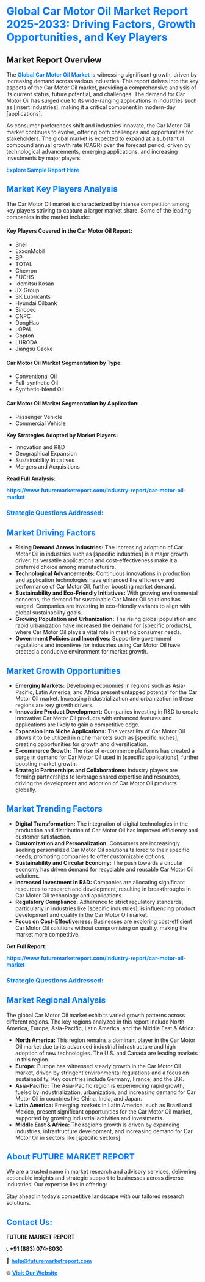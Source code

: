 <h1 style="color: #007BFF;">Global Car Motor Oil Market Report 2025-2033: Driving Factors, Growth Opportunities, and Key Players</h1>

<section id="overview">
<h2>Market Report Overview</h2>
<p>The <a href="https://www.futuremarketreport.com/industry-report/car-motor-oil-market" style="color: #007BFF; text-decoration: none;"><strong>Global Car Motor Oil Market</strong></a> is witnessing significant growth, driven by increasing demand across various industries. This report delves into the key aspects of the Car Motor Oil market, providing a comprehensive analysis of its current status, future potential, and challenges. The demand for Car Motor Oil has surged due to its wide-ranging applications in industries such as [insert industries], making it a critical component in modern-day [applications].</p>
<p>As consumer preferences shift and industries innovate, the Car Motor Oil market continues to evolve, offering both challenges and opportunities for stakeholders. The global market is expected to expand at a substantial compound annual growth rate (CAGR) over the forecast period, driven by technological advancements, emerging applications, and increasing investments by major players.</p>
</section>

<section id="overview">
<p><a href="https://www.futuremarketreport.com/request-sample/reportId=41292" style="color: #007BFF; text-decoration: none;"><strong>Explore Sample Report Here</strong></a></p>
</section>

<section id="key-players">
<h2 style="color: #007BFF;">Market Key Players Analysis</h2>
<p>The Car Motor Oil market is characterized by intense competition among key players striving to capture a larger market share. Some of the leading companies in the market include:</p>
<h4>Key Players Covered in the Car Motor Oil Report:</h4>
<ul><li>Shell</li><li>ExxonMobil</li><li>BP</li><li>TOTAL</li><li>Chevron</li><li>FUCHS</li><li>Idemitsu Kosan</li><li>JX Group</li><li>SK Lubricants</li><li>Hyundai Oilbank</li><li>Sinopec</li><li>CNPC</li><li>DongHao</li><li>LOPAL</li><li>Copton</li><li>LURODA</li><li>Jiangsu Gaoke</li></ul>
<h4>Car Motor Oil Market Segmentation by Type:</h4>
<ul><li>Conventional Oil</li><li>Full-synthetic Oil</li><li>Synthetic-blend Oil</li></ul>

<h4>Car Motor Oil Market Segmentation by Application:</h4>
<ul><li>Passenger Vehicle</li><li>Commercial Vehicle</li></ul>
<p><strong>Key Strategies Adopted by Market Players:</strong></p>
<ul>
<li>Innovation and R&D</li>
<li>Geographical Expansion</li>
<li>Sustainability Initiatives</li>
<li>Mergers and Acquisitions</li>
</ul>
</section>

<section>
<p><strong>Read Full Analysis: </strong></p><a href="https://www.futuremarketreport.com/industry-report/car-motor-oil-market" style="color: #007BFF; text-decoration: none;"><strong>https://www.futuremarketreport.com/industry-report/car-motor-oil-market</strong></a>
<h3 style="color: #007BFF;">Strategic Questions Addressed:</h3>
</section>

<section id="driving-factors">
<h2 style="color: #007BFF;">Market Driving Factors</h2>
<ul>
<li><strong>Rising Demand Across Industries:</strong> The increasing adoption of Car Motor Oil in industries such as [specific industries] is a major growth driver. Its versatile applications and cost-effectiveness make it a preferred choice among manufacturers.</li>
<li><strong>Technological Advancements:</strong> Continuous innovations in production and application technologies have enhanced the efficiency and performance of Car Motor Oil, further boosting market demand.</li>
<li><strong>Sustainability and Eco-Friendly Initiatives:</strong> With growing environmental concerns, the demand for sustainable Car Motor Oil solutions has surged. Companies are investing in eco-friendly variants to align with global sustainability goals.</li>
<li><strong>Growing Population and Urbanization:</strong> The rising global population and rapid urbanization have increased the demand for [specific products], where Car Motor Oil plays a vital role in meeting consumer needs.</li>
<li><strong>Government Policies and Incentives:</strong> Supportive government regulations and incentives for industries using Car Motor Oil have created a conducive environment for market growth.</li>
</ul>
</section>

<section id="growth-opportunities">
<h2 style="color: #007BFF;">Market Growth Opportunities</h2>
<ul>
<li><strong>Emerging Markets:</strong> Developing economies in regions such as Asia-Pacific, Latin America, and Africa present untapped potential for the Car Motor Oil market. Increasing industrialization and urbanization in these regions are key growth drivers.</li>
<li><strong>Innovative Product Development:</strong> Companies investing in R&D to create innovative Car Motor Oil products with enhanced features and applications are likely to gain a competitive edge.</li>
<li><strong>Expansion into Niche Applications:</strong> The versatility of Car Motor Oil allows it to be utilized in niche markets such as [specific niches], creating opportunities for growth and diversification.</li>
<li><strong>E-commerce Growth:</strong> The rise of e-commerce platforms has created a surge in demand for Car Motor Oil used in [specific applications], further boosting market growth.</li>
<li><strong>Strategic Partnerships and Collaborations:</strong> Industry players are forming partnerships to leverage shared expertise and resources, driving the development and adoption of Car Motor Oil products globally.</li>
</ul>
</section>

<section id="trending-factors">
<h2 style="color: #007BFF;">Market Trending Factors</h2>
<ul>
<li><strong>Digital Transformation:</strong> The integration of digital technologies in the production and distribution of Car Motor Oil has improved efficiency and customer satisfaction.</li>
<li><strong>Customization and Personalization:</strong> Consumers are increasingly seeking personalized Car Motor Oil solutions tailored to their specific needs, prompting companies to offer customizable options.</li>
<li><strong>Sustainability and Circular Economy:</strong> The push towards a circular economy has driven demand for recyclable and reusable Car Motor Oil solutions.</li>
<li><strong>Increased Investment in R&D:</strong> Companies are allocating significant resources to research and development, resulting in breakthroughs in Car Motor Oil technology and applications.</li>
<li><strong>Regulatory Compliance:</strong> Adherence to strict regulatory standards, particularly in industries like [specific industries], is influencing product development and quality in the Car Motor Oil market.</li>
<li><strong>Focus on Cost-Effectiveness:</strong> Businesses are exploring cost-efficient Car Motor Oil solutions without compromising on quality, making the market more competitive.</li>
</ul>
</section>

<section>
<p><strong>Get Full Report: </strong></p><a href="https://www.futuremarketreport.com/industry-report/car-motor-oil-market" style="color: #007BFF; text-decoration: none;"><strong>https://www.futuremarketreport.com/industry-report/car-motor-oil-market</strong></a>
<h3 style="color: #007BFF;">Strategic Questions Addressed:</h3>
</section>


<section id="regional-analysis">
<h2 style="color: #007BFF;">Market Regional Analysis</h2>
<p>The global Car Motor Oil market exhibits varied growth patterns across different regions. The key regions analyzed in this report include North America, Europe, Asia-Pacific, Latin America, and the Middle East & Africa:</p>
<ul>
<li><strong>North America:</strong> This region remains a dominant player in the Car Motor Oil market due to its advanced industrial infrastructure and high adoption of new technologies. The U.S. and Canada are leading markets in this region.</li>
<li><strong>Europe:</strong> Europe has witnessed steady growth in the Car Motor Oil market, driven by stringent environmental regulations and a focus on sustainability. Key countries include Germany, France, and the U.K.</li>
<li><strong>Asia-Pacific:</strong> The Asia-Pacific region is experiencing rapid growth, fueled by industrialization, urbanization, and increasing demand for Car Motor Oil in countries like China, India, and Japan.</li>
<li><strong>Latin America:</strong> Emerging markets in Latin America, such as Brazil and Mexico, present significant opportunities for the Car Motor Oil market, supported by growing industrial activities and investments.</li>
<li><strong>Middle East & Africa:</strong> The region’s growth is driven by expanding industries, infrastructure development, and increasing demand for Car Motor Oil in sectors like [specific sectors].</li>
</ul>
</section>

<footer>
<h2 style="color: #007BFF;">About FUTURE MARKET REPORT</h2>
<p>We are a trusted name in market research and advisory services, delivering actionable insights and strategic support to businesses across diverse industries. Our expertise lies in offering:</p>

<p>Stay ahead in today’s competitive landscape with our tailored research solutions.</p>

<h2 style="color: #007BFF;">Contact Us:</h2>
<p><strong>FUTURE MARKET REPORT</strong></p>
<p>📞 <strong>+91 (883) 074-8030</strong></p>
<p>📧 <strong><a href="mailto:help@futuremarketreport.com" style="color: #007BFF;">help@futuremarketreport.com</a></strong></p>
<p>🌐 <strong><a href="https://www.futuremarketreport.com/" style="color: #007BFF;">Visit Our Website</a></strong></p>
</footer>